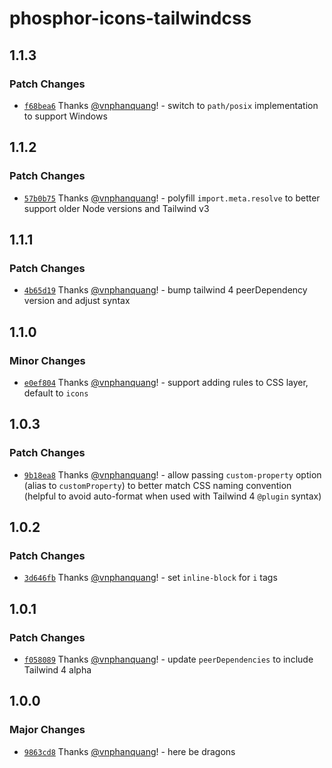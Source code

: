 # phosphor-icons-tailwindcss

## 1.1.3

### Patch Changes

- [`f68bea6`](https://github.com/vnphanquang/phosphor-icons-tailwindcss/commit/f68bea6502a7a310a1753153453c34dadf384c9f) Thanks [@vnphanquang](https://github.com/vnphanquang)! - switch to `path/posix` implementation to support Windows

## 1.1.2

### Patch Changes

- [`57b0b75`](https://github.com/vnphanquang/phosphor-icons-tailwindcss/commit/57b0b754eefde45876af22c90f92eb448cc2e890) Thanks [@vnphanquang](https://github.com/vnphanquang)! - polyfill `import.meta.resolve` to better support older Node versions and Tailwind v3

## 1.1.1

### Patch Changes

- [`4b65d19`](https://github.com/vnphanquang/phosphor-icons-tailwindcss/commit/4b65d197b5db5070674a763de566773cc9426b30) Thanks [@vnphanquang](https://github.com/vnphanquang)! - bump tailwind 4 peerDependency version and adjust syntax

## 1.1.0

### Minor Changes

- [`e0ef804`](https://github.com/vnphanquang/phosphor-icons-tailwindcss/commit/e0ef80460827064e95c30f06149ab380b8f994d1) Thanks [@vnphanquang](https://github.com/vnphanquang)! - support adding rules to CSS layer, default to `icons`

## 1.0.3

### Patch Changes

- [`9b18ea8`](https://github.com/vnphanquang/phosphor-icons-tailwindcss/commit/9b18ea8a3ba29a9bc57405ee156aa19042746c00) Thanks [@vnphanquang](https://github.com/vnphanquang)! - allow passing `custom-property` option (alias to `customProperty`) to better match CSS naming
  convention (helpful to avoid auto-format when used with Tailwind 4 `@plugin` syntax)

## 1.0.2

### Patch Changes

- [`3d646fb`](https://github.com/vnphanquang/phosphor-icons-tailwindcss/commit/3d646fb4d040bf6feaa37e18d4721994e6c62e2b) Thanks [@vnphanquang](https://github.com/vnphanquang)! - set `inline-block` for `i` tags

## 1.0.1

### Patch Changes

- [`f058089`](https://github.com/vnphanquang/phosphor-icons-tailwindcss/commit/f058089a4b0f1012efe7f635227249e75291b2f1) Thanks [@vnphanquang](https://github.com/vnphanquang)! - update `peerDependencies` to include Tailwind 4 alpha

## 1.0.0

### Major Changes

- [`9863cd8`](https://github.com/vnphanquang/phosphor-icons-tailwindcss/commit/9863cd8ed830df12bfe66d4b3e96b166598979ad) Thanks [@vnphanquang](https://github.com/vnphanquang)! - here be dragons
